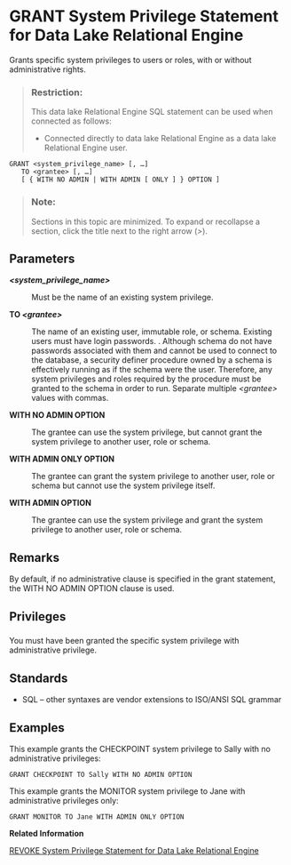 <!-- loioa3dfcb0284f21015b74ac3cded42ee69 -->

# GRANT System Privilege Statement for Data Lake Relational Engine

Grants specific system privileges to users or roles, with or without administrative rights.



> ### Restriction:  
> This data lake Relational Engine SQL statement can be used when connected as follows:
> 
> -   Connected directly to data lake Relational Engine as a data lake Relational Engine user.



```
GRANT <system_privilege_name> [, …]
   TO <grantee> [, …]
   [ { WITH NO ADMIN | WITH ADMIN [ ONLY ] } OPTION ]
```



> ### Note:  
> Sections in this topic are minimized. To expand or recollapse a section, click the title next to the right arrow \(*\>*\).



<a name="loioa3dfcb0284f21015b74ac3cded42ee69__grant_system_priv_parm1"/>

## Parameters


<dl>
<dt><b>

*<system\_privilege\_name\>*

</b></dt>
<dd>

Must be the name of an existing system privilege.



</dd><dt><b>

TO *<grantee\>*

</b></dt>
<dd>

The name of an existing user, immutable role, or schema. Existing users must have login passwords. . Although schema do not have passwords associated with them and cannot be used to connect to the database, a security definer procedure owned by a schema is effectively running as if the schema were the user. Therefore, any system privileges and roles required by the procedure must be granted to the schema in order to run. Separate multiple *<grantee\>* values with commas.



</dd><dt><b>

WITH NO ADMIN OPTION

</b></dt>
<dd>

The grantee can use the system privilege, but cannot grant the system privilege to another user, role or schema.



</dd><dt><b>

WITH ADMIN ONLY OPTION

</b></dt>
<dd>

The grantee can grant the system privilege to another user, role or schema but cannot use the system privilege itself.



</dd><dt><b>

WITH ADMIN OPTION

</b></dt>
<dd>

The grantee can use the system privilege and grant the system privilege to another user, role or schema.



</dd>
</dl>



<a name="loioa3dfcb0284f21015b74ac3cded42ee69__grant_system_priv_remarks1"/>

## Remarks

By default, if no administrative clause is specified in the grant statement, the WITH NO ADMIN OPTION clause is used.



<a name="loioa3dfcb0284f21015b74ac3cded42ee69__grant_system_privileges1"/>

## Privileges



### 

You must have been granted the specific system privilege with administrative privilege.



<a name="loioa3dfcb0284f21015b74ac3cded42ee69__grant_system_priv_standards1"/>

## Standards

-   SQL – other syntaxes are vendor extensions to ISO/ANSI SQL grammar



## Examples

This example grants the CHECKPOINT system privilege to Sally with no administrative privileges:

```
GRANT CHECKPOINT TO Sally WITH NO ADMIN OPTION
```

This example grants the MONITOR system privilege to Jane with administrative privileges only:

```
GRANT MONITOR TO Jane WITH ADMIN ONLY OPTION
```

**Related Information**  


[REVOKE System Privilege Statement for Data Lake Relational Engine](revoke-system-privilege-statement-for-data-lake-relational-engine-a3eadda.md "Removes specific system privileges from specific users and the right to administer the privilege.")

